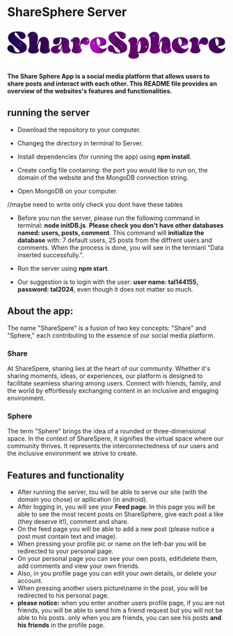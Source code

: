 # ShareSphere Server

![logopic](./public/logopic.png)

**The Share Sphere App is a social media platform that allows users to share posts and interact with each other. This README file provides an overview of the websites's features and functionalities.**

## running the server
- Download the repository to your computer.

- Changeg the directory in terminal to Server.

- Install dependencies (for running the app) using **npm install**.

- Create config file containing: the port you would like to run on, the domain of the website and the MongoDB connection string.

- Open MongoDB on your computer.

//maybe need to write only check you dont have these tables
- Before you run the server, please run the following command in terminal: **node initDB.js**. **Please check you don't have other databases named: users, posts, comment**. This command will **initialize the database** with: 7 default users, 25 posts from the diffrent users and comments. When the process is done, you will see in the termianl "Data inserted successfully.".

- Run the server using **npm start**.

- Our suggestion is to login with the user: **user name: tal144155, password: tal2024**, even though it does not matter so much.

## About the app:

The name "ShareSpere" is a fusion of two key concepts: "Share" and "Sphere," each contributing to the essence of our social media platform.

### Share

At ShareSpere, sharing lies at the heart of our community. Whether it's sharing moments, ideas, or experiences, our platform is designed to facilitate seamless sharing among users. Connect with friends, family, and the world by effortlessly exchanging content in an inclusive and engaging environment.

### Sphere

The term "Sphere" brings the idea of a rounded or three-dimensional space. In the context of ShareSpere, it signifies the virtual space where our community thrives. It represents the interconnectedness of our users and the inclusive environment we strive to create.

## Features and functionality
- After running the server, tou will be able to serve our site (with the domain you chose) or apllication (in android).
- After logging in, you will see your **Feed page**. In this page you will be able to see the most recent posts on ShareSphere, give each post a like (they deserve it!), comment and share.
- On the feed page you will be able to add a new post (please notice a post must contain text and image).
- When pressing your profile pic or name on the left-bar you will be redirected to your personal page.
- On your personal page you can see your own posts, edit\delete them, add comments and view your own friends.
- Also, in you profile page you can edit your own details, or delete your account.
- When pressing another users picture\name in the post, you will be redirected to his personal page.
- **please notice:** when you enter another users profile page, if you are not friends, you will be able to send him a friend request but you will not be able to his posts. only when you are friends, you can see his posts **and his friends** in the profile page.
